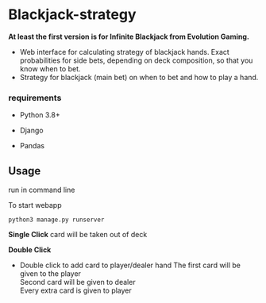 # Blackjack-strategy
<b>At least the first version is for Infinite Blackjack from Evolution Gaming.</b>

- Web interface for calculating strategy of blackjack hands. Exact probabilities for side bets, depending on deck composition, so that you know when to bet. 
- Strategy for blackjack (main bet) on when to bet and how to play a hand.

### requirements
- Python 3.8+

- Django
- Pandas


## Usage
run in command line

To start webapp
```
python3 manage.py runserver
```

<b>Single Click</b>
card will be taken out of deck

<b>Double Click</b>
- Double click to add card to player/dealer hand
The first card will be given to the player<br>
Second card will be given to dealer<br>
Every extra card is given to player<br>











